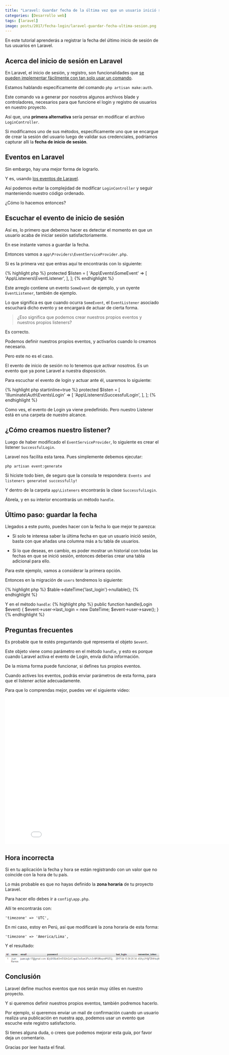 ```yaml
---
title: "Laravel: Guardar fecha de la última vez que un usuario inició sesión"
categories: [Desarrollo web]
tags: [laravel]
image: posts/2017/fecha-login/laravel-guardar-fecha-ultima-sesion.png
---
```


En este tutorial aprenderás a registrar la fecha del último inicio de sesión de tus usuarios en Laravel.

Acerca del inicio de sesión en Laravel
---

En Laravel, el inicio de sesión, y registro, son funcionalidades que [se pueden implementar fácilmente con tan solo usar un comando][laravel-auth].

Estamos hablando específicamente del comando ```php artisan make:auth```.

Este comando va a generar por nosotros algunos archivos blade y controladores, necesarios para que funcione el login y registro de usuarios en nuestro proyecto.

Así que, una **primera alternativa** sería pensar en modificar el archivo ```LoginController```.

Si modificamos uno de sus métodos, específicamente uno que se encargue de crear la sesión del usuario luego de validar sus credenciales, podríamos capturar allí la **fecha de inicio de sesión**.

Eventos en Laravel
---

Sin embargo, hay una mejor forma de lograrlo.

Y es, usando [los eventos de Laravel][events].

Así podemos evitar la complejidad de modificar ```LoginController``` y seguir manteniendo nuestro código ordenado.

¿Cómo lo hacemos entonces?

Escuchar el evento de inicio de sesión
---

Así es, lo primero que debemos hacer es detectar el momento en que un usuario acaba de iniciar sesión satisfactoriamente.

En ese instante vamos a guardar la fecha.

Entonces vamos a ```app\Providers\EventServiceProvider.php```.

Si es la primera vez que entras aquí te encontrarás con lo siguiente:

{% highlight php %}
protected $listen = [
    'App\Events\SomeEvent' => [
        'App\Listeners\EventListener',
    ],
];
{% endhighlight %}

Este arreglo contiene un evento ```SomeEvent``` de ejemplo, y un oyente ```EventListener```, también de ejemplo.

Lo que significa es que cuando ocurra ```SomeEvent```, el ```EventListener``` asociado escuchará dicho evento y se encargará de actuar de cierta forma.

> ¿Eso significa que podemos crear nuestros propios eventos y nuestros propios listeners?

Es correcto.

Podemos definir nuestros propios eventos, y activarlos cuando lo creamos necesario.

Pero este no es el caso.

El evento de inicio de sesión no lo tenemos que activar nosotros. Es un evento que ya pone Laravel a nuestra disposición.

Para escuchar el evento de login y actuar ante él, usaremos lo siguiente:

{% highlight php startinline=true %}
protected $listen = [
    'Illuminate\Auth\Events\Login' => [
        'App\Listeners\SuccessfulLogin',
    ],
];
{% endhighlight %}

Como ves, el evento de Login ya viene predefinido. Pero nuestro Listener está en una carpeta de nuestro alcance.

¿Cómo creamos nuestro listener?
---

Luego de haber modificado el ```EventServiceProvider```, lo siguiente es crear el listener ```SuccessfulLogin```.

Laravel nos facilita esta tarea. Pues simplemente debemos ejecutar:

```
php artisan event:generate
```

Si hiciste todo bien, de seguro que la consola te respondera: ```Events and listeners generated successfully!```

Y dentro de la carpeta ```app\Listeners``` encontrarás la clase ```SuccessfulLogin```.

Ábrela, y en su interior encontrarás un método ```handle```.

Último paso: guardar la fecha
---

Llegados a este punto, puedes hacer con la fecha lo que mejor te parezca:

- Si solo te interesa saber la última fecha en que un usuario inició sesión, basta con que añadas una columna más a tu tabla de usuarios.

- Si lo que deseas, en cambio, es poder mostrar un historial con todas las fechas en que se inició sesión, entonces deberías crear una tabla adicional para ello.

Para este ejemplo, vamos a considerar la primera opción.

Entonces en la migración de ```users``` tendremos lo siguiente:

{% highlight php %}
$table->dateTime('last_login')->nullable();
{% endhighlight %}

Y en el método ```handle```:
{% highlight php %}
public function handle(Login $event)
{
    $event->user->last_login = new DateTime;
    $event->user->save();
}
{% endhighlight %}

Preguntas frecuentes
---

Es probable que te estés preguntando qué representa el objeto ```$event```.

Este objeto viene como parámetro en el método ```handle```, y esto es porque cuando Laravel activa el evento de Login, envía dicha información.

De la misma forma puede funcionar, si defines tus propios eventos.

Cuando actives los eventos, podrás enviar parámetros de esta forma, para que el listener actúe adecuadamente.

Para que lo comprendas mejor, puedes ver el siguiente video:

<div class="text-center">
    <iframe width="858" height="480" src="//www.youtube.com/embed/jcoHSzZKrQs?vq=hd720" frameborder="0" allowfullscreen></iframe>   
</div>

Hora incorrecta
---
Si en tu aplicación la fecha y hora se están registrando con un valor que no coincide con la hora de tu país.

Lo más probable es que no hayas definido la **zona horaria** de tu proyecto Laravel.

Para hacer ello debes ir a ```config\app.php```.

Allí te encontrarás con:

```
'timezone' => 'UTC',
```

En mi caso, estoy en Perú, así que modificaré la zona horaria de esta forma:

```
'timezone' => 'America/Lima',
```

Y el resultado:

![Tabla mostrando último login](/images/posts/2017/fecha-login/tabla.png)

Conclusión
---

Laravel define muchos eventos que nos serán muy útiles en nuestro proyecto.

Y si queremos definir nuestros propios eventos, también podremos hacerlo.

Por ejemplo, si queremos enviar un mail de confirmación cuando un usuario realiza una publicación en nuestra app, podemos usar un evento que escuche este registro satisfactorio.

Si tienes alguna duda, o crees que podemos mejorar esta guía, por favor deja un comentario.

Gracias por leer hasta el final.

[laravel-auth]: https://www.youtube.com/watch?v=cHnEp-i3vrU&index=2&list=PLzSFZWTjelbJTgPatTzeF1fvoMsqawntG
[events]: https://www.youtube.com/watch?v=jcoHSzZKrQs&list=PLzSFZWTjelbIi1UJ3WZZK8vVzgmhjAq25&index=6
